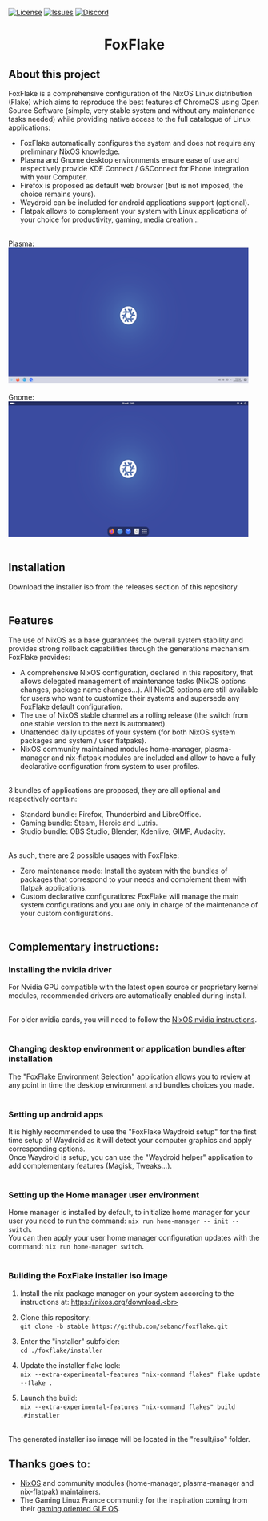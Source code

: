 <!-- Shields/Logos -->
[![License][license-shield]][license-url]
[![Issues][issues-shield]][issues-url]
[![Discord][discord-shield]][discord-url]

<h1 align="center">FoxFlake</h1>

## About this project

FoxFlake is a comprehensive configuration of the NixOS Linux distribution (Flake) which aims to reproduce the best features of ChromeOS using Open Source Software (simple, very stable system and without any maintenance tasks needed) while providing native access to the full catalogue of Linux applications:<br>
- FoxFlake automatically configures the system and does not require any preliminary NixOS knowledge.<br>
- Plasma and Gnome desktop environments ensure ease of use and respectively provide KDE Connect / GSConnect for Phone integration with your Computer.<br>
- Firefox is proposed as default web browser (but is not imposed, the choice remains yours).<br>
- Waydroid can be included for android applications support (optional).<br>
- Flatpak allows to complement your system with Linux applications of your choice for productivity, gaming, media creation...<br><br>

Plasma:<br><img alt="Plasma" src="https://github.com/sebanc/foxflake/blob/stable/installer/calamares-patches/config/images/plasma6.png?raw=true" width="480" height="270" /><br><br>
Gnome:<br><img alt="Gnome" src="https://github.com/sebanc/foxflake/blob/stable/installer/calamares-patches/config/images/gnome.png?raw=true" width="480" height="270" /><br><br>

## Installation

Download the installer iso from the releases section of this repository.<br><br>

## Features

The use of NixOS as a base guarantees the overall system stability and provides strong rollback capabilities through the generations mechanism. FoxFlake provides:<br>
- A comprehensive NixOS configuration, declared in this repository, that allows delegated management of maintenance tasks (NixOS options changes, package name changes...). All NixOS options are still available for users who want to customize their systems and supersede any FoxFlake default configuration.<br>
- The use of NixOS stable channel as a rolling release (the switch from one stable version to the next is automated).<br>
- Unattended daily updates of your system (for both NixOS system packages and system / user flatpaks).<br>
- NixOS community maintained modules home-manager, plasma-manager and nix-flatpak modules are included and allow to have a fully declarative configuration from system to user profiles.<br><br>

3 bundles of applications are proposed, they are all optional and respectively contain:<br>
- Standard bundle: Firefox, Thunderbird and LibreOffice.<br>
- Gaming bundle: Steam, Heroic and Lutris.<br>
- Studio bundle: OBS Studio, Blender, Kdenlive, GIMP, Audacity.<br><br>

As such, there are 2 possible usages with FoxFlake:<br>
- Zero maintenance mode: Install the system with the bundles of packages that correspond to your needs and complement them with flatpak applications.<br>
- Custom declarative configurations: FoxFlake will manage the main system configurations and you are only in charge of the maintenance of your custom configurations.<br><br>

## Complementary instructions:

### Installing the nvidia driver

For Nvidia GPU compatible with the latest open source or proprietary kernel modules, recommended drivers are automatically enabled during install.<br><br>

For older nvidia cards, you will need to follow the [NixOS nvidia instructions][NixOS-nvidia].<br><br>

### Changing desktop environment or application bundles after installation

The "FoxFlake Environment Selection" application allows you to review at any point in time the desktop environment and bundles choices you made.<br><br>

### Setting up android apps

It is highly recommended to use the "FoxFlake Waydroid setup" for the first time setup of Waydroid as it will detect your computer graphics and apply corresponding options.<br>
Once Waydroid is setup, you can use the "Waydroid helper" application to add complementary features (Magisk, Tweaks...).<br><br>

### Setting up the Home manager user environment

Home manager is installed by default, to initialize home manager for your user you need to run the command: `nix run home-manager -- init --switch`.<br>
You can then apply your user home manager configuration updates with the command: `nix run home-manager switch`.<br><br>

### Building the FoxFlake installer iso image

1. Install the nix package manager on your system according to the instructions at: https://nixos.org/download.<br>

2. Clone this repository:<br>
`git clone -b stable https://github.com/sebanc/foxflake.git`<br>

3. Enter the "installer" subfolder:<br>
`cd ./foxflake/installer`<br>

4. Update the installer flake lock:<br>
`nix --extra-experimental-features "nix-command flakes" flake update --flake .`<br>

5. Launch the build:<br>
`nix --extra-experimental-features "nix-command flakes" build .#installer`<br><br>

The generated installer iso image will be located in the "result/iso" folder.

## Thanks goes to:
- [NixOS][NixOS] and community modules (home-manager, plasma-manager and nix-flatpak) maintainers.<br>
- The Gaming Linux France community for the inspiration coming from their [gaming oriented GLF OS][GLF-OS].<br><br>


<!-- Reference Links -->
<!-- Badges -->
[license-shield]: https://img.shields.io/github/license/sebanc/foxflake?label=License&logo=Github&style=flat-square
[license-url]: ./LICENSE
[issues-shield]: https://img.shields.io/github/issues/sebanc/foxflake?label=Issues&logo=Github&style=flat-square
[issues-url]: https://github.com/sebanc/foxflake/issues
[discord-shield]: https://img.shields.io/badge/Discord-Join-7289da?style=flat-square&logo=discord&logoColor=%23FFFFFF
[discord-url]: https://discord.gg/x2EgK2M

<!-- Internal Links -->


<!-- Outbound Links -->
[NixOS]: https://nixos.org/
[NixOS-nvidia]: https://nixos.wiki/wiki/Nvidia
[GLF-OS]: https://github.com/Gaming-Linux-FR/GLF-OS


